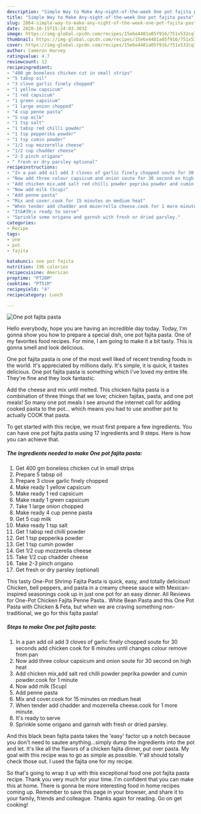 ```yaml
---
description: "Simple Way to Make Any-night-of-the-week One pot fajita pasta"
title: "Simple Way to Make Any-night-of-the-week One pot fajita pasta"
slug: 2864-simple-way-to-make-any-night-of-the-week-one-pot-fajita-pasta
date: 2020-10-15T15:24:03.303Z
image: https://img-global.cpcdn.com/recipes/15e6e4481a05f916/751x532cq70/one-pot-fajita-pasta-recipe-main-photo.jpg
thumbnail: https://img-global.cpcdn.com/recipes/15e6e4481a05f916/751x532cq70/one-pot-fajita-pasta-recipe-main-photo.jpg
cover: https://img-global.cpcdn.com/recipes/15e6e4481a05f916/751x532cq70/one-pot-fajita-pasta-recipe-main-photo.jpg
author: Cameron Harvey
ratingvalue: 4.7
reviewcount: 12
recipeingredient:
- "400 gm boneless chicken cut in small strips"
- "5 tabsp oil"
- "3 clove garlic finely chopped"
- "1 yellow capsicum"
- "1 red capsicum"
- "1 green capsicum"
- "1 large onion chopped"
- "4 cup penne pasta"
- "5 cup milk"
- "1 tsp salt"
- "1 tabsp red chilli powder"
- "1 tsp pepperika powder"
- "1 tsp cumin powder"
- "1/2 cup mozzerella cheese"
- "1/2 cup chadder cheese"
- "2-3 pinch origano"
- " fresh or dry parsley optional"
recipeinstructions:
- "In a pan add oil add 3 cloves of garlic finely chopped soute for 30 seconds add chicken cook for 6 minutes until changes colour remove from pan"
- "Now add three colour capsicum and onion soute for 30 second on high heat"
- "Add chicken mix,add salt red chilli powder peprika powder and cumin powder.cook for 1 minute"
- "Now add milk (5cup)"
- "Add penne pasta"
- "Mix and cover.cook for 15 minutes on medium heat"
- "When tender add chadder and mozerrella cheese.cook for 1 more minute."
- "It&#39;s ready to serve"
- "Sprinkle some origano and garnsh with fresh or dried parsley."
categories:
- Recipe
tags:
- one
- pot
- fajita

katakunci: one pot fajita 
nutrition: 196 calories
recipecuisine: American
preptime: "PT26M"
cooktime: "PT51M"
recipeyield: "4"
recipecategory: Lunch

---
```



![One pot fajita pasta](https://img-global.cpcdn.com/recipes/15e6e4481a05f916/751x532cq70/one-pot-fajita-pasta-recipe-main-photo.jpg)

Hello everybody, hope you are having an incredible day today. Today, I'm gonna show you how to prepare a special dish, one pot fajita pasta. One of my favorites food recipes. For mine, I am going to make it a bit tasty. This is gonna smell and look delicious.

One pot fajita pasta is one of the most well liked of recent trending foods in the world. It's appreciated by millions daily. It's simple, it is quick, it tastes delicious. One pot fajita pasta is something which I've loved my entire life. They're fine and they look fantastic.

Add the cheese and mix until melted. This chicken fajita pasta is a combination of three things that we love; chicken fajitas, pasta, and one pot meals! So many one pot meals I see around the internet call for adding cooked pasta to the pot… which means you had to use another pot to actually COOK that pasta.


To get started with this recipe, we must first prepare a few ingredients. You can have one pot fajita pasta using 17 ingredients and 9 steps. Here is how you can achieve that.

<!--inarticleads1-->

##### The ingredients needed to make One pot fajita pasta:

1. Get 400 gm boneless chicken cut in small strips
1. Prepare 5 tabsp oil
1. Prepare 3 clove garlic finely chopped
1. Make ready 1 yellow capsicum
1. Make ready 1 red capsicum
1. Make ready 1 green capsicum
1. Take 1 large onion chopped
1. Make ready 4 cup penne pasta
1. Get 5 cup milk
1. Make ready 1 tsp salt
1. Get 1 tabsp red chilli powder
1. Get 1 tsp pepperika powder
1. Get 1 tsp cumin powder
1. Get 1/2 cup mozzerella cheese
1. Take 1/2 cup chadder cheese
1. Take 2-3 pinch origano
1. Get  fresh or dry parsley (optional)


This tasty One-Pot Shrimp Fajita Pasta is quick, easy, and totally delicious! Chicken, bell peppers, and pasta in a creamy cheese sauce with Mexican-inspired seasonings cook up in just one pot for an easy dinner. All Reviews for One-Pot Chicken Fajita Penne Pasta.. White Bean Pasta and this One Pot Pasta with Chicken &amp; Feta, but when we are craving something non-traditional, we go for this fajita pasta! 

<!--inarticleads2-->

##### Steps to make One pot fajita pasta:

1. In a pan add oil add 3 cloves of garlic finely chopped soute for 30 seconds add chicken cook for 6 minutes until changes colour remove from pan
1. Now add three colour capsicum and onion soute for 30 second on high heat
1. Add chicken mix,add salt red chilli powder peprika powder and cumin powder.cook for 1 minute
1. Now add milk (5cup)
1. Add penne pasta
1. Mix and cover.cook for 15 minutes on medium heat
1. When tender add chadder and mozerrella cheese.cook for 1 more minute.
1. It&#39;s ready to serve
1. Sprinkle some origano and garnsh with fresh or dried parsley.


And this black bean fajita pasta takes the &#39;easy&#39; factor up a notch because you don&#39;t need to sautee anything…simply dump the ingredients into the pot and let. It&#39;s like all the flavors of a chicken fajita dinner, put over pasta. My goal with this recipe was to go as simple as possible. Y&#39;all should totally check those out. I used the fajita one for my recipe. 

So that's going to wrap it up with this exceptional food one pot fajita pasta recipe. Thank you very much for your time. I'm confident that you can make this at home. There is gonna be more interesting food in home recipes coming up. Remember to save this page in your browser, and share it to your family, friends and colleague. Thanks again for reading. Go on get cooking!
